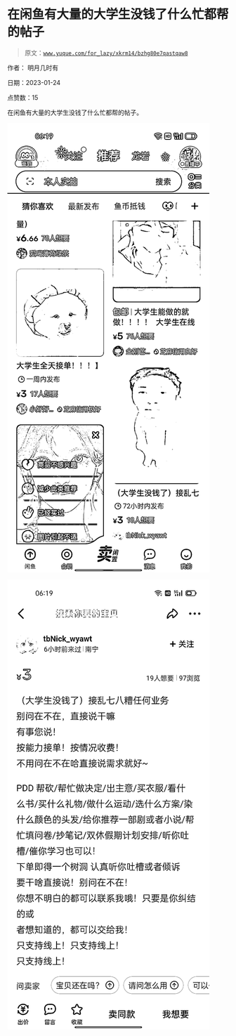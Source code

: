 # 在闲鱼有大量的大学生没钱了什么忙都帮的帖子

> 原文：[`www.yuque.com/for_lazy/xkrm14/bzhg80e7qastqaw8`](https://www.yuque.com/for_lazy/xkrm14/bzhg80e7qastqaw8)



作者： 明月几时有 

日期：2023-01-24 

点赞数：15 

在闲鱼有大量的大学生没钱了什么忙都帮的帖子。 

![](img/3706dcf0c92d989665733be57942d40f.png) 

![](img/cc99ab1c50d54a788eee0a32cc4db0e2.png) 

